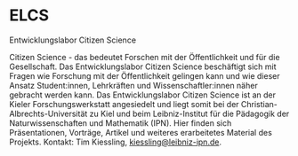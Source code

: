 # ELCS
Entwicklungslabor Citizen Science

Citizen Science - das bedeutet Forschen mit der Öffentlichkeit und für die Gesellschaft. Das Entwicklungslabor Citizen Science beschäftigt sich mit Fragen wie Forschung mit der Öffentlichkeit gelingen kann und wie dieser Ansatz Student:innen, Lehrkräften und Wissenschaftler:innen näher gebracht werden kann. Das Entwicklungslabor Citizen Science ist an der Kieler Forschungswerkstatt angesiedelt und liegt somit bei der Christian-Albrechts-Universität zu Kiel und beim Leibniz-Institut für die Pädagogik der Naturwissenschaften und Mathematik (IPN). Hier finden sich Präsentationen, Vorträge, Artikel und weiteres erarbeitetes Material des Projekts. Kontakt: Tim Kiessling, kiessling@leibniz-ipn.de.
